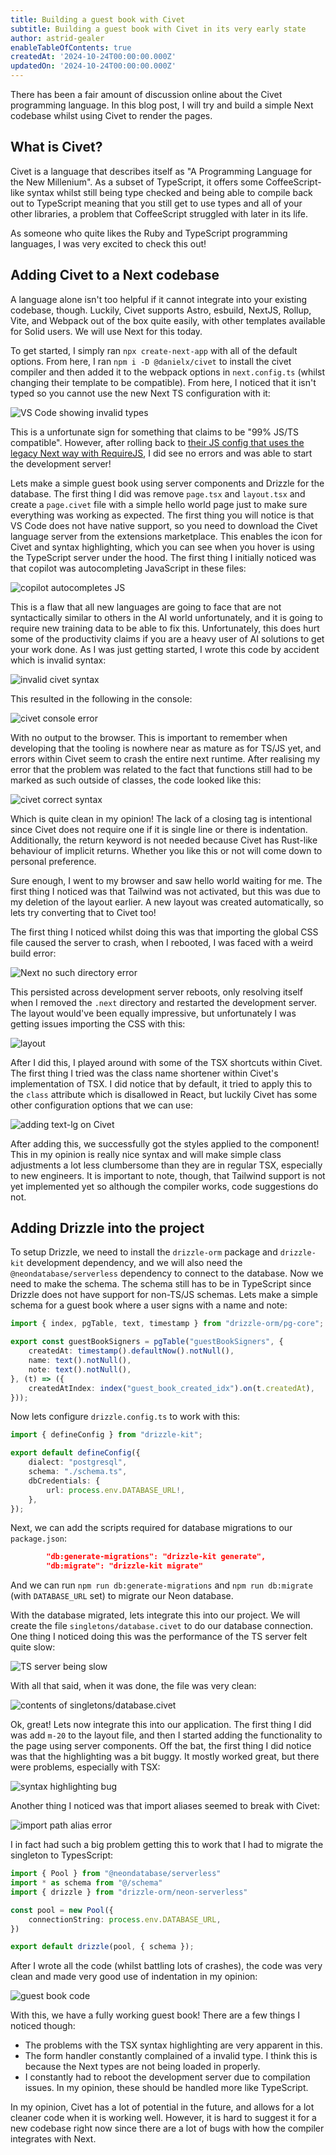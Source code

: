 ```yaml
---
title: Building a guest book with Civet
subtitle: Building a guest book with Civet in its very early state
author: astrid-gealer
enableTableOfContents: true
createdAt: '2024-10-24T00:00:00.000Z'
updatedOn: '2024-10-24T00:00:00.000Z'
---
```


There has been a fair amount of discussion online about the Civet programming language. In this blog post, I will try and build a simple Next codebase whilst using Civet to render the pages.

## What is Civet?

Civet is a language that describes itself as "A Programming Language for the New Millenium". As a subset of TypeScript, it offers some CoffeeScript-like syntax whilst still being type checked and being able to compile back out to TypeScript meaning that you still get to use types and all of your other libraries, a problem that CoffeeScript struggled with later in its life.

As someone who quite likes the Ruby and TypeScript programming languages, I was very excited to check this out!

## Adding Civet to a Next codebase

A language alone isn't too helpful if it cannot integrate into your existing codebase, though. Luckily, Civet supports Astro, esbuild, NextJS, Rollup, Vite, and Webpack out of the box quite easily, with other templates available for Solid users. We will use Next for this today.

To get started, I simply ran `npx create-next-app` with all of the default options. From here, I ran `npm i -D @danielx/civet` to install the civet compiler and then added it to the webpack options in `next.config.ts` (whilst changing their template to be compatible). From here, I noticed that it isn't typed so you cannot use the new Next TS configuration with it:

![VS Code showing invalid types](civet_notes/bad_types.png)

This is a unfortunate sign for something that claims to be "99% JS/TS compatible". However, after rolling back to [their JS config that uses the legacy Next way with RequireJS](https://github.com/DanielXMoore/Civet/blob/a365833803e193f46b8552692e0955cc09bfd76c/integration/unplugin-examples/nextjs/next.config.js), I did see no errors and was able to start the development server!

Lets make a simple guest book using server components and Drizzle for the database. The first thing I did was remove `page.tsx` and `layout.tsx` and create a `page.civet` file with a simple hello world page just to make sure everything was working as expected. The first thing you will notice is that VS Code does not have native support, so you need to download the Civet language server from the extensions marketplace. This enables the icon for Civet and syntax highlighting, which you can see when you hover is using the TypeScript server under the hood. The first thing I initially noticed was that copilot was autocompleting JavaScript in these files:

![copilot autocompletes JS](civet_notes/copilot.png)

This is a flaw that all new languages are going to face that are not syntactically similar to others in the AI world unfortunately, and it is going to require new training data to be able to fix this. Unfortunately, this does hurt some of the productivity claims if you are a heavy user of AI solutions to get your work done. As I was just getting started, I wrote this code by accident which is invalid syntax:

![invalid civet syntax](civet_notes/civet_error.png)

This resulted in the following in the console:

![civet console error](civet_notes/civet_console.png)

With no output to the browser. This is important to remember when developing that the tooling is nowhere near as mature as for TS/JS yet, and errors within Civet seem to crash the entire next runtime. After realising my error that the problem was related to the fact that functions still had to be marked as such outside of classes, the code looked like this:

![civet correct syntax](civet_notes/civet_ok.png)

Which is quite clean in my opinion! The lack of a closing tag is intentional since Civet does not require one if it is single line or there is indentation. Additionally, the return keyword is not needed because Civet has Rust-like behaviour of implicit returns. Whether you like this or not will come down to personal preference.

Sure enough, I went to my browser and saw hello world waiting for me. The first thing I noticed was that Tailwind was not activated, but this was due to my deletion of the layout earlier. A new layout was created automatically, so lets try converting that to Civet too!

The first thing I noticed whilst doing this was that importing the global CSS file caused the server to crash, when I rebooted, I was faced with a weird build error:

![Next no such directory error](civet_notes/no_such_directory.png)

This persisted across development server reboots, only resolving itself when I removed the `.next` directory and restarted the development server. The layout would've been equally impressive, but unfortunately I was getting issues importing the CSS with this:

![layout](civet_notes/layout.png)

After I did this, I played around with some of the TSX shortcuts within Civet. The first thing I tried was the class name shortener within Civet's implementation of TSX. I did notice that by default, it tried to apply this to the `class` attribute which is disallowed in React, but luckily Civet has some other configuration options that we can use:

![adding text-lg on Civet](civet_notes/civet_class.png)

After adding this, we successfully got the styles applied to the component! This in my opinion is really nice syntax and will make simple class adjustments a lot less clumbersome than they are in regular TSX, especially to new engineers. It is important to note, though, that Tailwind support is not yet implemented yet so although the compiler works, code suggestions do not.

## Adding Drizzle into the project

To setup Drizzle, we need to install the `drizzle-orm` package and `drizzle-kit` development dependency, and we will also need the `@neondatabase/serverless` dependency to connect to the database. Now we need to make the schema. The schema still has to be in TypeScript since Drizzle does not have support for non-TS/JS schemas. Lets make a simple schema for a guest book where a user signs with a name and note:

```ts
import { index, pgTable, text, timestamp } from "drizzle-orm/pg-core";

export const guestBookSigners = pgTable("guestBookSigners", {
    createdAt: timestamp().defaultNow().notNull(),
    name: text().notNull(),
    note: text().notNull(),
}, (t) => ({
    createdAtIndex: index("guest_book_created_idx").on(t.createdAt),
}));
```

Now lets configure `drizzle.config.ts` to work with this:

```ts
import { defineConfig } from "drizzle-kit";

export default defineConfig({
    dialect: "postgresql",
    schema: "./schema.ts",
    dbCredentials: {
        url: process.env.DATABASE_URL!,
    },
});
```

Next, we can add the scripts required for database migrations to our `package.json`:

```json
        "db:generate-migrations": "drizzle-kit generate",
        "db:migrate": "drizzle-kit migrate"
```

And we can run `npm run db:generate-migrations` and `npm run db:migrate` (with `DATABASE_URL` set) to migrate our Neon database.

With the database migrated, lets integrate this into our project. We will create the file `singletons/database.civet` to do our database connection. One thing I noticed doing this was the performance of the TS server felt quite slow:

![TS server being slow](civet_notes/slowness.png)

With all that said, when it was done, the file was very clean:

![contents of singletons/database.civet](civet_notes/clean_db_file.png)

Ok, great! Lets now integrate this into our application. The first thing I did was add `m-20` to the layout file, and then I started adding the functionality to the page using server components. Off the bat, the first thing I did notice was that the highlighting was a bit buggy. It mostly worked great, but there were problems, especially with TSX:

![syntax highlighting bug](civet_notes/syntax_highlighting.png)

Another thing I noticed was that import aliases seemed to break with Civet:

![import path alias error](civet_notes/path_alias_error.png)

I in fact had such a big problem getting this to work that I had to migrate the singleton to TypesScript:

```ts
import { Pool } from "@neondatabase/serverless"
import * as schema from "@/schema"
import { drizzle } from "drizzle-orm/neon-serverless"

const pool = new Pool({
    connectionString: process.env.DATABASE_URL,
})

export default drizzle(pool, { schema });
```

After I wrote all the code (whilst battling lots of crashes), the code was very clean and made very good use of indentation in my opinion:

![guest book code](civet_notes/guest_book_code.png)

With this, we have a fully working guest book! There are a few things I noticed though:

- The problems with the TSX syntax highlighting are very apparent in this.
- The form handler constantly complained of a invalid type. I think this is because the Next types are not being loaded in properly.
- I constantly had to reboot the development server due to compilation issues. In my opinion, these should be handled more like TypeScript.

In my opinion, Civet has a lot of potential in the future, and allows for a lot cleaner code when it is working well. However, it is hard to suggest it for a new codebase right now since there are a lot of bugs with how the compiler integrates with Next.
